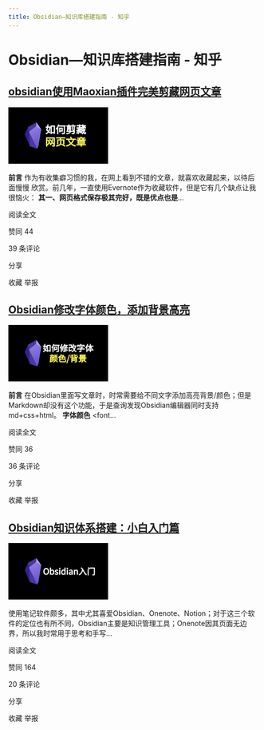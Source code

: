 ```yaml
---
title: Obsidian—知识库搭建指南 - 知乎
---
```



# Obsidian—知识库搭建指南 - 知乎

## [obsidian使用Maoxian插件完美剪藏网页文章](https://zhuanlan.zhihu.com/p/400283327)

![cover](assets/1681734266-a753df81461725ce47c3b3373271afdd.jpg)

**前言** 作为有收集癖习惯的我，在网上看到不错的文章，就喜欢收藏起来，以待后面慢慢 欣赏。前几年，一直使用Evernote作为收藏软件，但是它有几个缺点让我很恼火： **其一、网页格式保存极其完好，既是优点也是**…

阅读全文​

​赞同 44​

​39 条评论

​分享

​收藏​ 举报

## [Obsidian修改字体颜色，添加背景高亮](https://zhuanlan.zhihu.com/p/399366217)

![cover](assets/1681734266-c370f213f7dce719c11b42faee9464e6.png)

**前言** 在Obsidian里面写文章时，时常需要给不同文字添加高亮背景/颜色；但是Markdown却没有这个功能，于是查询发现Obsidian编辑器同时支持md+css+html。 **字体颜色** <font…

阅读全文​

​赞同 36​

​36 条评论

​分享

​收藏​ 举报

## [Obsidian知识体系搭建：小白入门篇](https://zhuanlan.zhihu.com/p/398625612)

![cover](assets/1681734266-7e3e22b626a7b1a49c5eac5f5e081d32.png)

使用笔记软件颇多，其中尤其喜爱Obsidian、Onenote、Notion；对于这三个软件的定位也有所不同，Obsidian主要是知识管理工具；Onenote因其页面无边界，所以我时常用于思考和手写…

阅读全文​

​赞同 164​

​20 条评论

​分享

​收藏​ 举报
